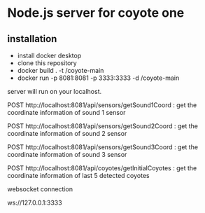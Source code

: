 # Node.js server for coyote one

## installation

- install docker desktop
- clone this repository
- docker build . -t <your username>/coyote-main
- docker run -p 8081:8081 -p 3333:3333 -d <your username>/coyote-main

server will run on your localhost.

POST http://localhost:8081/api/sensors/getSound1Coord : get the coordinate information of sound 1 sensor
  
POST http://localhost:8081/api/sensors/getSound2Coord : get the coordinate information of sound 2 sensor
  
POST http://localhost:8081/api/sensors/getSound3Coord : get the coordinate information of sound 3 sensor
  
POST http://localhost:8081/api/coyotes/getInitialCoyotes : get the coordinate information of last 5 detected coyotes

websocket connection

ws://127.0.0.1:3333

